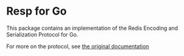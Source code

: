 # Resp for Go

This package contains an implementation of the Redis Encoding and
Serialization Protocol for Go.

For more on the protocol, see [the original documentation][resp]

[resp]: http://redis.io/topics/protocol
